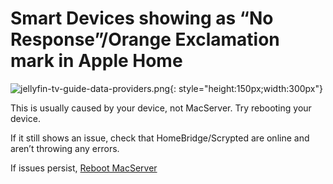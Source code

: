 # Smart Devices showing as “No Response”/Orange Exclamation mark in Apple Home

![jellyfin-tv-guide-data-providers.png](../img/troubleshooting/ios-exclamation-mark-not-available.png){: style="height:150px;width:300px"}

This is usually caused by your device, not MacServer. Try rebooting your device. 

If it still shows an issue, check that HomeBridge/Scrypted are online and aren’t throwing any errors. 

If issues persist, [Reboot MacServer](/troubleshooting/reboot)